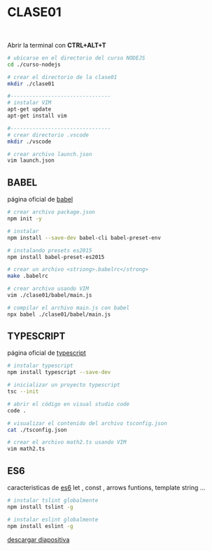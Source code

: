 # CLASE01
<br>

Abrir la terminal con <strong>CTRL+ALT+T</strong>

```sh
# ubicarse en el directorio del curso NODEJS
cd ./curso-nodejs

# crear el directorio de la clase01
mkdir ./clase01

#--------------------------------
# instalar VIM
apt-get update
apt-get install vim

#--------------------------------
# crear directorio .vscode
mkdir ./vscode

# crear archivo launch.json
vim launch.json
```

## BABEL

página oficial de [babel](https://babeljs.io)

```sh
# crear archivo package.json
npm init -y

# instalar
npm install --save-dev babel-cli babel-preset-env

# instalando presets es2015
npm install babel-preset-es2015

# crear un archivo <striong>.babelrc</strong>
make .babelrc

# crear archivo usando VIM
vim ./clase01/babel/main.js

# compilar el archivo main.js con babel
npx babel ./clase01/babel/main.js

```

## TYPESCRIPT
página oficial de [typescript](https://www.typescriptlang.org)

``` sh
# instalar typescript
npm install typescript --save-dev

# inicializar un proyecto typescript
tsc --init

# abrir el código en visual studio code
code .

# visualizar el contenido del archivo tsconfig.json
cat ./tsconfig.json

# crear el archivo math2.ts usando VIM
vim math2.ts
```

## ES6
caracteristicas de [es6](http://es6-features.org)
let , const , arrows funtions, template string ...
``` sh
# instalar tslint globalmente
npm install tslint -g

# instalar eslint globalmente
npm install eslint -g
```

[descargar diapositiva](https://drive.google.com/open?id=1Z9ogVm5Qew_xoPi2h7aaaJ797HIPCEbW)